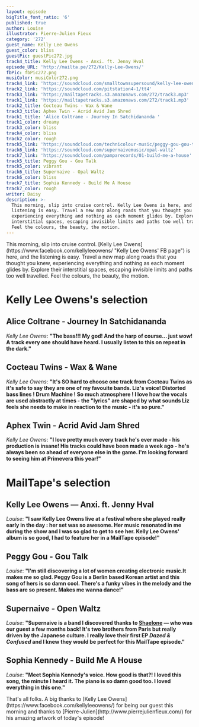 ```yaml
---
layout: episode
bigTitle_font_ratio: '6'
published: true
author: Louise
illustrator: Pierre-Julien Fieux
category: '272'
guest_name: Kelly Lee Owens
guest_color: bliss
guestPic: guestPic272.jpg
track4_title: Kelly Lee Owens - Anxi. ft. Jenny Hval
episode_URL: 'http://mailta.pe/272/Kelly-Lee-Owens/'
fbPic: fbPic272.png
musiColor: musiColor272.png
track4_link: 'https://soundcloud.com/smalltownsupersound/kelly-lee-owens-anxi-ft-jenny-hval'
track2_link: 'https://soundcloud.com/pitstation4-1/tt4'
track3_link: 'https://mailtapetracks.s3.amazonaws.com/272/track3.mp3'
track1_link: 'https://mailtapetracks.s3.amazonaws.com/272/track1.mp3'
track2_title: Cocteau Twins - Wax & Wane
track3_title: Aphex Twin - Acrid Avid Jam Shred
track1_title: 'Alice Coltrane - Journey In Satchidananda '
track1_color: dreamy
track3_color: bliss
track4_color: bliss
track2_color: rough
track5_link: 'https://soundcloud.com/technicolour-music/peggy-gou-gou-talk'
track6_link: 'https://soundcloud.com/supernaivemusic/opal-waltz'
track7_link: 'https://soundcloud.com/pamparecords/01-build-me-a-house'
track5_title: Peggy Gou - Gou Talk
track5_color: vibrant
track6_title: Supernaive - Opal Waltz
track6_color: bliss
track7_title: Sophia Kennedy - Build Me A House
track7_color: rough
writer: Daisy
description: >-
  This morning, slip into cruise control. Kelly Lee Owens is here, and the
  listening is easy. Travel a new map along roads that you thought you knew,
  experiencing everything and nothing as each moment glides by. Explore their
  interstitial spaces, escaping invisible limits and paths too well travelled.
  Feel the colours, the beauty, the motion.
---
```

<p id="introduction">This morning, slip into cruise control. [Kelly Lee Owens](https://www.facebook.com/kellyleeowens/ "Kelly Lee Owens' FB page") is here, and the listening is easy. Travel a new map along roads that you thought you knew, experiencing everything and nothing as each moment glides by. Explore their interstitial spaces, escaping invisible limits and paths too well travelled. Feel the colours, the beauty, the motion.</p>

# Kelly Lee Owens's selection

## Alice Coltrane - Journey In Satchidananda
_Kelly Lee Owens_: **"**The bass!!! My god! And the harp of course... just wow! A track every one should have heard. I usually listen to this on repeat in the dark.**"**

## Cocteau Twins - Wax & Wane 
_Kelly Lee Owens_: **"**It's SO hard to choose one track from Cocteau Twins as it's safe to say they are one of my favouite bands. Liz's voice! Distorted bass lines ! Drum Machine ! So much atmosphere !
I love how the vocals are used abstractly at times - the "lyrics" are shaped by what sounds Liz feels she needs to make in reaction to the music - it's so pure.**"**

## Aphex Twin - Acrid Avid Jam Shred 
_Kelly Lee Owens_: **"**I love pretty much every track he's ever made - his production is insane! His tracks could have been made a week ago - he's always been so ahead of everyone else in the game. I'm looking forward to seeing him at Primevera this year!**"**

# MailTape's selection

## Kelly Lee Owens — Anxi. ft. Jenny Hval
_Louise_: **"**I saw Kelly Lee Owens live at a festival where she played really early in the day : her set was so awesome. Her music resonated in me during the show and I was so glad to get to see her. Kelly Lee Owens' album is so good, I had to feature her in a MailTape episode!**"**

## Peggy Gou - Gou Talk
_Louise_: **"**I'm still discovering a lot of women creating electronic music.It makes me so glad. Peggy Gou is a Berlin based Korean artist and this song of hers is so damn cool. There's a funky vibes in the melody and the bass are so present. Makes me wanna dance!**"**

## Supernaive - Open Waltz
_Louise_: **"**Supernaive is a band I discovered thanks to [Shaelone](https://www.mailta.pe/232/shaelone/ "Shaelone's MailTape episode") — who was our guest a few months back! It's two brothers from Paris but really driven by the Japanese culture. I really love their first EP _Dazed & Confused_ and I knew they would be perfect for this MailTape episode.**"**

## Sophia Kennedy - Build Me A House
_Louise_: **"**Meet Sophia Kennedy's voice. How good is that?! I loved this song, the minute I heard it. The piano is so damn good too. I loved everything in this one.**"**

<p id="outroduction">That's all folks. A big thanks to [Kelly Lee Owens](https://www.facebook.com/kellyleeowens/) for being our guest this morning and thanks to [Pierre-Julien](http://www.pierrejulienfieux.com/) for his amazing artwork of today's episode!</p>
